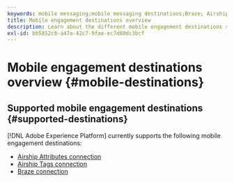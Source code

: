 ```yaml
---
keywords: mobile messaging;mobile messaging destinations;Braze; Airship
title: Mobile engagement destinations overview
description: Learn about the different mobile engagement destinations supported by Adobe Experience Platform.
exl-id: bb5852c0-a47a-42c7-9fae-ec7d80dc3bcf
---
```

# Mobile engagement destinations overview {#mobile-destinations}

## Supported mobile engagement destinations {#supported-destinations}

[!DNL Adobe Experience Platform] currently supports the following mobile engagement destinations:

* [Airship Attributes connection](airship-attributes.md)
* [Airship Tags connection](airship-tags.md)
* [Braze connection](braze.md)